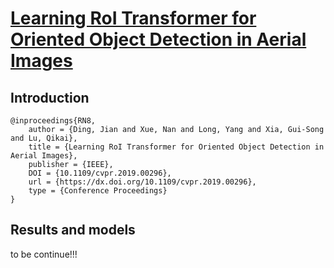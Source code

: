 # [Learning RoI Transformer for Oriented Object Detection in Aerial Images](https://openaccess.thecvf.com/content_CVPR_2019/papers/Ding_Learning_RoI_Transformer_for_Oriented_Object_Detection_in_Aerial_Images_CVPR_2019_paper.pdf#:~:text=The%20core%20idea%20of%20RoI%20Transformer%20is%20to,embed-%20ded%20into%20detectors%20for%20oriented%20object%20detection.)

## Introduction
```
@inproceedings{RN8,
	author = {Ding, Jian and Xue, Nan and Long, Yang and Xia, Gui-Song and Lu, Qikai},
	title = {Learning RoI Transformer for Oriented Object Detection in Aerial Images},
	publisher = {IEEE},
	DOI = {10.1109/cvpr.2019.00296},
	url = {https://dx.doi.org/10.1109/cvpr.2019.00296},
	type = {Conference Proceedings}
}
```

## Results and models

to be continue!!!
